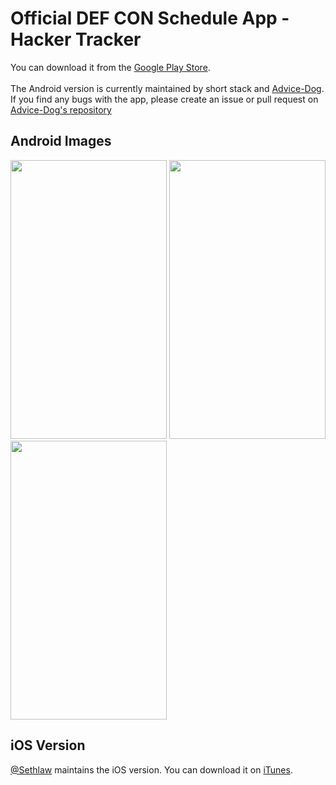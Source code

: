 Official DEF CON Schedule App - Hacker Tracker
=============

You can download it from the <a href="https://play.google.com/store/apps/details?id=com.shortstack.hackertracker">Google Play Store</a>.<br/><br/>
The Android version is currently maintained by short stack and <a href="https://github.com/Advice-Dog">Advice-Dog</a>.<br/>
If you find any bugs with the app, please create an issue or pull request on <a href="https://github.com/Advice-Dog/HackerTracker">Advice-Dog's repository</a>

<h2>Android Images</h2>
<div>
<img src="https://lh3.googleusercontent.com/FyRzanja7nqg3tfXEuPCJmvKS2VuZ1Mke5l8G0AB2nil9Avvj_y4AVFnjpzBpaEtHPlq=h900" width="250" height="446"/>
<img src="https://lh3.googleusercontent.com/iwUdxXvzKr454R53Cj49ZRZYSa0b7e55K_tcQGQeTzpOdWQeM-3NHDpnxb5FMI6mOvw=h900" width="250" height="446" />
<img src="https://lh3.googleusercontent.com/ViM6gngKRz_mnkR8I5EGfAfGRX8IlvmzdF0W54GxKOy-mqIfZzWXXl3kPTaKzc3CoQ0=h900" width="250" height="446" />
</div>

<h2>iOS Version</h2>
<a href="https://twitter.com/sethlaw">@Sethlaw</a> maintains the iOS version. You can download it on <a href="https://itunes.apple.com/us/app/hackertracker/id1021141595?ls=1&mt=8">iTunes</a>.
